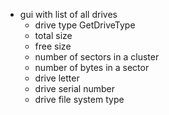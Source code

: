 - gui with list of all drives 
  - drive type GetDriveType
  - total size 
  - free size 
  - number of sectors in a cluster 
  - number of bytes in a sector 
  - drive letter 
  - drive serial number 
  - drive file system type 